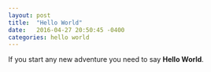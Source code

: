 ```yaml
---
layout: post
title:  "Hello World"
date:   2016-04-27 20:50:45 -0400
categories: hello world
---
```


If you start any new adventure you need to say **Hello World**.
